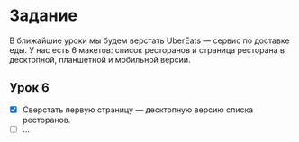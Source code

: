 # Задание

В ближайшие уроки мы будем верстать UberEats — сервис по доставке еды. У нас есть 6 макетов: список ресторанов и страница ресторана в десктопной, планшетной и мобильной версии.

## Урок 6

- [x] Сверстать первую страницу — десктопную версию списка ресторанов. 
- [ ] ...